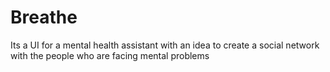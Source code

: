 # Breathe
Its a UI for a mental health assistant with an idea to create a social network with the people who are facing mental problems
